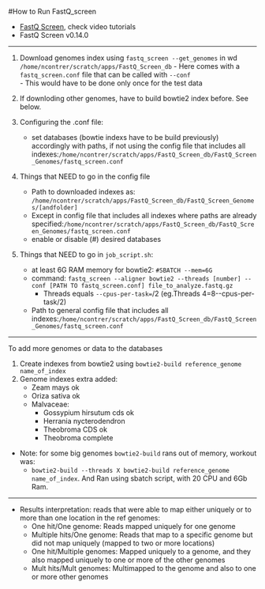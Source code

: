 #How to Run FastQ_screen
- [FastQ Screen](https://www.bioinformatics.babraham.ac.uk/projects/fastq_screen/), check video tutorials
- FastQ Screen v0.14.0
------------------------------------------------
1. Download genomes index using `fastq_screen --get_genomes` in wd `/home/ncontrer/scratch/apps/FastQ_Screen_db`
		- Here comes with a `fastq_screen.conf` file that can be called with `--conf`	
		- This would have to be done only once for the test data

2. If downloding other genomes, have to build bowtie2 index before. See below.

3. Configuring the .conf file:
	- set databases (bowtie indexs have to be build previously) accordingly with paths, if not using the config file that includes all indexes:`/home/ncontrer/scratch/apps/FastQ_Screen_db/FastQ_Screen_Genomes/fastq_screen.conf`

4. Things that NEED to go in the config file
	- Path to downloaded indexes as: `/home/ncontrer/scratch/apps/FastQ_Screen_db/FastQ_Screen_Genomes/[andfolder]`
	- Except in config file that includes all indexes where paths are already specified:`/home/ncontrer/scratch/apps/FastQ_Screen_db/FastQ_Screen_Genomes/fastq_screen.conf`
	- enable or disable (#) desired databases

5. Things that NEED to go in `job_script.sh`:
	- at least 6G RAM memory for bowtie2: `#SBATCH --mem=6G`
	- command:
	`fastq_screen --aligner bowtie2 --threads [number] --conf [PATH TO fastq_screen.conf] file_to_analyze.fastq.gz`
		- Threads equals `--cpus-per-task=`/2 (eg.Threads 4=8--cpus-per-task/2)
	- Path to general config file that includes all indexes:`/home/ncontrer/scratch/apps/FastQ_Screen_db/FastQ_Screen_Genomes/fastq_screen.conf`

------------------------------------------------
To add more genomes or data to the databases
1. Create indexes from bowtie2 using `bowtie2-build reference_genome name_of_index`
2. Genome indexes extra added:
	- Zeam mays ok
	- Oriza sativa ok
	- Malvaceae:
		- Gossypium hirsutum cds ok
		- Herrania nycterodendron
		- Theobroma CDS ok
		- Theobroma complete

- Note: for some big genomes `bowtie2-build` rans out of memory, workout was:
	- `bowtie2-build --threads X bowtie2-build reference_genome name_of_index`. And Ran using sbatch script, with 20 CPU and 6Gb Ram.
--------------------------------------
- Results interpretation: reads that were able to map either uniquely or to more than one location in the ref genomes:
	- One hit/One genome: Reads mapped uniquely for one genome
	- Multiple hits/One genome: Reads that map to a specific genome but did not map uniquely (mapped to two or more locations)
	- One hit/Multiple genomes: Mapped uniquely to a genome, and they also mapped uniquely to one or more of the other genomes
	- Mult hits/Mult genomes: Multimapped to the genome and also to one or more other genomes

